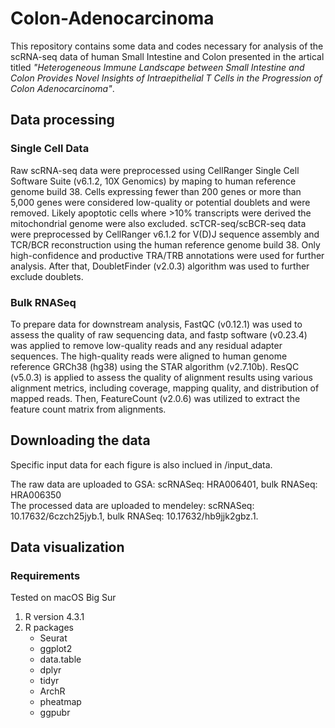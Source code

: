 # Colon-Adenocarcinoma
This repository contains some data and codes necessary for analysis of the scRNA-seq data of human Small Intestine and Colon presented in the artical titled _"Heterogeneous Immune Landscape between Small Intestine and Colon Provides Novel Insights of Intraepithelial T Cells in the Progression of Colon Adenocarcinoma"_.

## Data processing

### Single Cell Data
Raw scRNA-seq data were preprocessed using CellRanger Single Cell Software Suite (v6.1.2, 10X Genomics) by maping to human reference genome build 38. Cells expressing fewer than 200 genes or more than 5,000 genes were considered low-quality or potential doublets and were removed. Likely apoptotic cells where >10% transcripts were derived the mitochondrial genome were also excluded. scTCR-seq/scBCR-seq data were preprocessed by CellRanger v6.1.2 for V(D)J sequence assembly and TCR/BCR reconstruction using the human reference genome build 38. Only high-confidence and productive TRA/TRB annotations were used for further analysis. After that, DoubletFinder (v2.0.3) algorithm was used to further exclude doublets.  
### Bulk RNASeq
To prepare data for downstream analysis, FastQC (v0.12.1) was used to assess the quality of raw sequencing data, and fastp software (v0.23.4) was applied to remove low-quality reads and any residual adapter sequences. The high-quality reads were aligned to human genome reference GRCh38 (hg38) using the STAR algorithm (v2.7.10b). ResQC (v5.0.3) is applied to assess the quality of alignment results using various alignment metrics, including coverage, mapping quality, and distribution of mapped reads. Then, FeatureCount (v2.0.6) was utilized to extract the feature count matrix from alignments. 

## Downloading the data
Specific input data for each figure is also inclued in /input_data.

The raw data are uploaded to GSA: scRNASeq: HRA006401, bulk RNASeq: HRA006350  
The processed data are uploaded to mendeley: scRNASeq: 10.17632/6czch25jyb.1, bulk RNASeq: 10.17632/hb9jjk2gbz.1.

## Data visualization
### Requirements
Tested on macOS Big Sur  
1. R version 4.3.1
2. R packages
   - Seurat
   - ggplot2
   - data.table
   - dplyr
   - tidyr
   - ArchR
   - pheatmap
   - ggpubr
